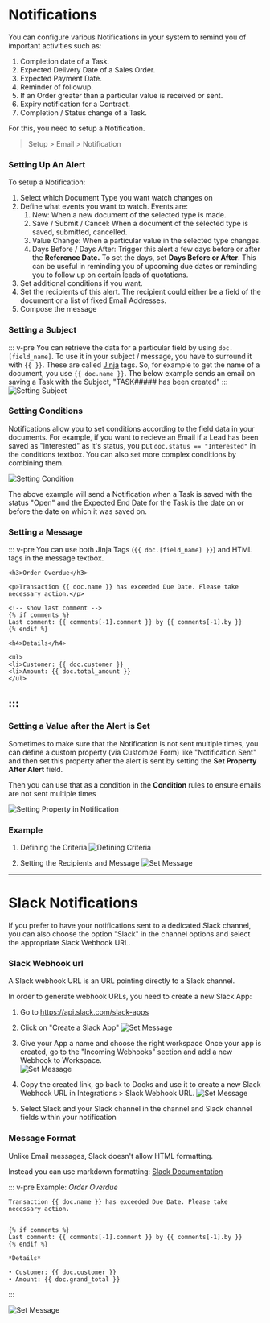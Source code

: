 <!-- add-breadcrumbs -->
# Notifications

You can configure various Notifications in your system to remind you of important activities such as:

1. Completion date of a Task.
2. Expected Delivery Date of a Sales Order.
3. Expected Payment Date.
4. Reminder of followup.
5. If an Order greater than a particular value is received or sent.
6. Expiry notification for a Contract.
7. Completion / Status change of a Task.

For this, you need to setup a Notification.

> Setup > Email > Notification

### Setting Up An Alert

To setup a Notification:

1. Select which Document Type you want watch changes on
2. Define what events you want to watch. Events are:
	1. New: When a new document of the selected type is made.
	2. Save / Submit / Cancel: When a document of the selected type is saved, submitted, cancelled.
	3. Value Change: When a particular value in the selected type changes.
	4. Days Before / Days After: Trigger this alert a few days before or after the **Reference Date.** To set the days, set **Days Before or After**. This can be useful in reminding you of upcoming due dates or reminding you to follow up on certain leads of quotations.
3. Set additional conditions if you want.
4. Set the recipients of this alert. The recipient could either be a field of the document or a list of fixed Email Addresses.
5. Compose the message


### Setting a Subject
::: v-pre
You can retrieve the data for a particular field by using `doc.[field_name]`. To use it in your subject / message, you have to surround it with `{{ }}`. These are called [Jinja](http://jinja.pocoo.org/) tags. So, for example to get the name of a document, you use `{{ doc.name }}`. The below example sends an email on saving a Task with the Subject, "TASK##### has been created"
:::
<img class="screenshot" alt="Setting Subject" src="../assets/notifications/email-alert-subject.png">

### Setting Conditions

Notifications allow you to set conditions according to the field data in your documents. For example, if you want to recieve an Email if a Lead has been saved as "Interested" as it's status, you put `doc.status == "Interested"` in the conditions textbox. You can also set more complex conditions by combining them.

<img class="screenshot" alt="Setting Condition" src="../assets/notifications/email-alert-condition.png">

The above example will send a Notification when a Task is saved with the status "Open" and the Expected End Date for the Task is the date on or before the date on which it was saved on.


### Setting a Message
::: v-pre
You can use both Jinja Tags (`{{ doc.[field_name] }}`) and HTML tags in the message textbox.

	<h3>Order Overdue</h3>

	<p>Transaction {{ doc.name }} has exceeded Due Date. Please take necessary action.</p>

	<!-- show last comment -->
	{% if comments %}
	Last comment: {{ comments[-1].comment }} by {{ comments[-1].by }}
	{% endif %}

	<h4>Details</h4>

	<ul>
	<li>Customer: {{ doc.customer }}
	<li>Amount: {{ doc.total_amount }}
	</ul>
:::
---

### Setting a Value after the Alert is Set

Sometimes to make sure that the Notification is not sent multiple times, you can
define a custom property (via Customize Form) like "Notification Sent" and then
set this property after the alert is sent by setting the **Set Property After Alert**
field.

Then you can use that as a condition in the **Condition** rules to ensure emails are not sent multiple times

<img class="screenshot" alt="Setting Property in Notification" src="../assets/notifications/email-alert-subject.png">

### Example

1. Defining the Criteria
	<img class="screenshot" alt="Defining Criteria" src="../assets/notifications/email-alert-1.png">

1. Setting the Recipients and Message
	<img class="screenshot" alt="Set Message" src="../assets/notifications/email-alert-2.png">


---

# Slack Notifications

If you prefer to have your notifications sent to a dedicated Slack channel, you can also choose the option "Slack" in the channel options and select the appropriate Slack Webhook URL.

### Slack Webhook url

A Slack webhook URL is an URL pointing directly to a Slack channel.

In order to generate webhook URLs, you need to create a new Slack App:

1. Go to https://api.slack.com/slack-apps
2. Click on "Create a Slack App"
	<img class="screenshot" alt="Set Message" src="../assets/notifications/slack_notification_1.png">

3. Give your App a name and choose the right workspace
	Once your app is created, go to the "Incoming Webhooks" section and add a new Webhook to Workspace.  
	<img class="screenshot" alt="Set Message" src="../assets/notifications/slack_notification_2.png">

4. Copy the created link, go back to Dooks and use it to create a new Slack Webhook URL in Integrations > Slack Webhook URL.
	<img class="screenshot" alt="Set Message" src="../assets/notifications/slack_notification_3.png">

5. Select Slack and your Slack channel in the channel and Slack channel fields within your notification
	

### Message Format

Unlike Email messages, Slack doesn't allow HTML formatting.

Instead you can use markdown formatting: [Slack Documentation](https://get.slack.help/hc/en-us/articles/202288908-Format-your-messages)

::: v-pre
Example:
	*Order Overdue*

	Transaction {{ doc.name }} has exceeded Due Date. Please take necessary action.


	{% if comments %}
	Last comment: {{ comments[-1].comment }} by {{ comments[-1].by }}
	{% endif %}

	*Details*

	• Customer: {{ doc.customer }}
	• Amount: {{ doc.grand_total }}
:::

<img class="screenshot" alt="Set Message" src="../assets/notifications/slack_notification_4.png">